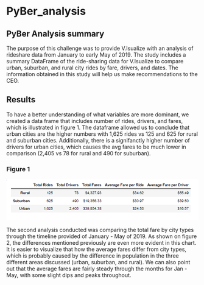 # PyBer_analysis
## PyBer Analysis summary
The purpose of this challenge was to provide V.Isualize with an analysis of rideshare data from January to early May of 2019. The study includes a summary DataFrame of the ride-sharing data for V.Isualize to compare urban, suburban, and rural city rides by fare, drivers, and dates.  The information obtained in this study will help us make recommendations to the CEO. 
## Results
To have a better understanding of what variables are more dominant, we created a data frame that includes number of rides, drivers, and fares, which is illustrated in figure 1.  The dataframe allowed us to conclude that urban cities are the higher numbers with 1,625 rides vs 125 and 625 for rural and suburban cities.  Additionally, there is a signifanctly higher number of drivers for urban cities, which causes the avg fares to be much lower in comparison (2,405 vs 78 for rural and 490 for suburban). 

### Figure 1

![Pyber_fare_summary](https://github.com/lina2285/PyBer_analysis/blob/main/Pyber_Resources/Pyber_fare_summary.png)

The second analysis conducted was comparing the total fare by city types through the timeline provided of January - May of 2019.  As shown on figure 2, the differences mentioned previously are even more evident in this chart.  It is easier to visualize that how the average fares differ from city types, which is probably caused by the difference in population in the three different areas discussed (urban, suburban, and rural).  We can also point out that the average fares are fairly steady through the months for Jan - May, with some slight dips and peaks throughout. 
